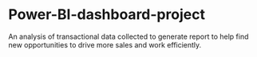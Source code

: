 # Power-BI-dashboard-project
An analysis of transactional data collected to generate report to help find new opportunities to drive more sales and work efficiently.
